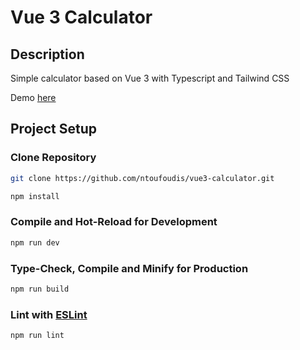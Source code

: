 # Vue 3 Calculator

## Description
Simple calculator based on Vue 3 with Typescript and Tailwind CSS

Demo [here](https://calculator.ntoufoudis.com)


## Project Setup

### Clone Repository

```sh
git clone https://github.com/ntoufoudis/vue3-calculator.git
```

```sh
npm install
```

### Compile and Hot-Reload for Development

```sh
npm run dev
```

### Type-Check, Compile and Minify for Production

```sh
npm run build
```

### Lint with [ESLint](https://eslint.org/)

```sh
npm run lint
```
